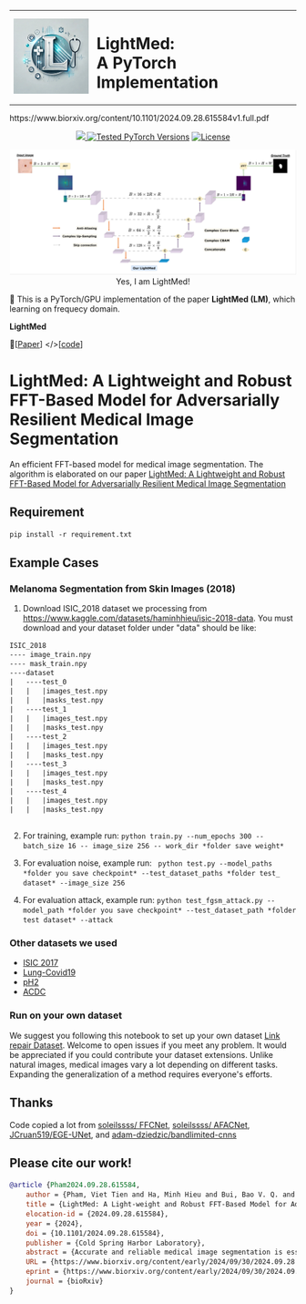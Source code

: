 <div align="center">
  <table>
    <tr>
      <td><img src="logo.jpg" width="150"></td>
      <td><h1>LightMed: <br>A PyTorch Implementation</h1></td>
    </tr>
  </table>
</div>
https://www.biorxiv.org/content/10.1101/2024.09.28.615584v1.full.pdf
<p align="center">
<a href="https://www.biorxiv.org/content/10.1101/2024.09.28.615584v1.full.pdf">
    <img src="https://img.shields.io/badge/bioRxiv-2024.09.28.615584-b31b1b.svg?style=flat" />
      <a href="https://pytorch.org/"><img src="https://img.shields.io/badge/PyTorch-1.x %20%7C%202.x-673ab7.svg" alt="Tested PyTorch Versions"></a>
  <a href="https://opensource.org/licenses/MIT"><img src="https://img.shields.io/badge/License-MIT-4caf50.svg" alt="License"></a>
</p>

<p align="center">
<img src="LightMed.jpg" width="600"> <br>
Yes, I am LightMed!
</p>

🎉 This is a PyTorch/GPU implementation of the paper **LightMed (LM)**, which learning on frequecy domain.

**LightMed**

 📝[[Paper](https://www.biorxiv.org/content/10.1101/2024.09.28.615584v1.full.pdf)] </>[[code](https://github.com/HySonLab/LightMed)]

# LightMed: A Lightweight and Robust FFT-Based Model for Adversarially Resilient Medical Image Segmentation
An efficient FFT-based model for medical image segmentation. The algorithm is elaborated on our paper [LightMed: A Lightweight and Robust FFT-Based Model for Adversarially Resilient Medical Image Segmentation](https://www.biorxiv.org/content/10.1101/2024.09.28.615584v1.full.pdf)

## Requirement

``pip install -r requirement.txt``


## Example Cases
### Melanoma Segmentation from Skin Images (2018)
1. Download ISIC_2018 dataset we processing from https://www.kaggle.com/datasets/haminhhieu/isic-2018-data. You must download and your dataset folder under "data" should be like:

~~~
ISIC_2018
---- image_train.npy  
---- mask_train.npy 
----dataset
|   ----test_0
|   |   |images_test.npy
|   |   |masks_test.npy
|   ----test_1
|   |   |images_test.npy
|   |   |masks_test.npy
|   ----test_2
|   |   |images_test.npy
|   |   |masks_test.npy
|   ----test_3
|   |   |images_test.npy
|   |   |masks_test.npy       
|   ----test_4
|   |   |images_test.npy
|   |   |masks_test.npy 
 
~~~
    
2. For training, example run: ``python train.py --num_epochs 300 --batch_size 16 -- image_size 256 -- work_dir *folder save weight*``

3. For evaluation noise, example run: `` python test.py --model_paths *folder you save checkpoint* --test_dataset_paths *folder test_ dataset* --image_size 256``

4. For evaluation attack, example run: ``python test_fgsm_attack.py --model_path *folder you save checkpoint* --test_dataset_path *folder test dataset* --attack``

### Other datasets we used
- [ISIC 2017](https://www.kaggle.com/datasets/phmvittin/isic-2017-rerun)
- [Lung-Covid19](https://www.kaggle.com/datasets/haminhhieu/lung-data/data)
- [pH2](https://www.kaggle.com/datasets/haminhhieu/skin-lesion-dataset)
- [ACDC](https://www.kaggle.com/datasets/haminhhieu/acdc-dataset-lightmed)
### Run on  your own dataset
We suggest you following this notebook to set up your own dataset
[Link repair Dataset](https://www.kaggle.com/code/haminhhieu/skin-lesion-segmentation-using-unet/notebook).
Welcome to open issues if you meet any problem. It would be appreciated if you could contribute your dataset extensions. Unlike natural images, medical images vary a lot depending on different tasks. Expanding the generalization of a method requires everyone's efforts.

## Thanks
Code copied a lot from [soleilssss/ FFCNet](https://github.com/soleilssss/FFCNet), [soleilssss/ AFACNet](https://github.com/soleilssss/AFACNet), [JCruan519/EGE-UNet](https://github.com/JCruan519/EGE-UNet), and [adam-dziedzic/bandlimited-cnns](https://github.com/adam-dziedzic/bandlimited-cnns)

## Please cite our work!

```bibtex
@article {Pham2024.09.28.615584,
	author = {Pham, Viet Tien and Ha, Minh Hieu and Bui, Bao V. Q. and Hy, Truong Son},
	title = {LightMed: A Light-weight and Robust FFT-Based Model for Adversarially Resilient Medical Image Segmentation},
	elocation-id = {2024.09.28.615584},
	year = {2024},
	doi = {10.1101/2024.09.28.615584},
	publisher = {Cold Spring Harbor Laboratory},
	abstract = {Accurate and reliable medical image segmentation is essential for computer-aided diagnosis and formulating appropriate treatment plans. However, real-world challenges such as suboptimal image quality and computational resource constraints hinder the effective deployment of deep learning-based segmentation models. To address these issues, we propose LightMed, a novel efficient neural architecture based on Fast Fourier Transform (FFT). Different from prior works, our model directly learns on the frequency domain, harnessing its resilience to noise and uneven brightness, which common artifacts found in medical images. By focusing on low-frequency image components, we significantly reduce computational complexity while preserving essential image features. Our deep learning architecture extracts discriminative features directly from the Fourier domain, leading to improved segmentation accuracy and robustness compared to traditional spatial domain methods. Additionally, we propose a new benchmark incorporating various levels of Gaussian noise to assess susceptibility to noise attacks. The experimental results demonstrate that LightMed not only effectively eliminates noise and consistently achieves accurate image segmentation but also shows robust resistance to imperceptible adversarial attacks compared to other baseline models. Our new benchmark datasets and source code are publicly available at https://github.com/HySonLab/LightMedCompeting Interest StatementThe authors have declared no competing interest.},
	URL = {https://www.biorxiv.org/content/early/2024/09/30/2024.09.28.615584},
	eprint = {https://www.biorxiv.org/content/early/2024/09/30/2024.09.28.615584.full.pdf},
	journal = {bioRxiv}
}
```


